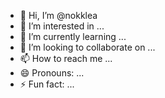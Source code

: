 - 👋 Hi, I’m @nokklea
- 👀 I’m interested in ...
- 🌱 I’m currently learning ...
- 💞️ I’m looking to collaborate on ...
- 📫 How to reach me ...
- 😄 Pronouns: ...
- ⚡ Fun fact: ...

<!---
nokklea/nokklea is a ✨ special ✨ repository because its `README.md` (this file) appears on your GitHub profile.
You can click the Preview link to take a look at your changes.
--->
